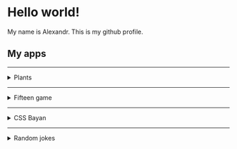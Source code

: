 # Hello world!

My name is Alexandr. This is my github profile.

## My apps

---

<details>
  <summary>Plants</summary>

### Plants

[Repository](https://github.com/AlexK547/plants-webpack)

[Deploy](https://alexk547.github.io/plants-webpack/dist/)

#### Technology:
- HTML
- SCSS
- JS
- BEM
- webpack

</details>

---

<details>
  <summary>Fifteen game</summary>

### Fifteen game

[Repository](https://github.com/AlexK547/fifteen-game)

[Deploy](https://alexk547.github.io/fifteen-game/dist/)

#### Technology:
- HTML
- SCSS
- JS
- BEM
- webpack

</details>

---

<details>
  <summary>CSS Bayan</summary>

### CSS Bayan

[Repository](https://github.com/AlexK547/cssBayan/tree/gh-pages/cssBayan)

[Deploy](https://alexk547.github.io/cssBayan/cssBayan/)

#### Technology:
- HTML
- CSS
- BEM

</details>

---

<details>
  <summary>Random jokes</summary>

### Random jokes

[Repository](https://github.com/AlexK547/random-jokes)

[Deploy](https://alexk547.github.io/random-jokes/)

#### Technology:
- HTML
- CSS
- JS

</details>